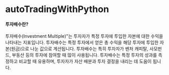 # autoTradingWithPython

#### 투자배수란? 
투자배수(Investment Multiple)"는 투자자가 특정 투자에 투입한 자본에 대한 수익을 나타내는 지표입니다. 투자배수는 특정 투자에서 얻은 총 수익을 해당 투자에 투입한 자본(원금)으로 나눈 값으로 계산됩니다.
투자배수는 특히 투자자가 벤처 캐피탈, 사모펀드, 부동산 등의 투자에 참여할 때 많이 사용됩니다. 투자배수는 특정 투자의 성과를 측정하고 비교할 때 유용하며, 투자자가 자산 배분과 투자 결정을 내리는 데 도움이 됩니다.

#### 